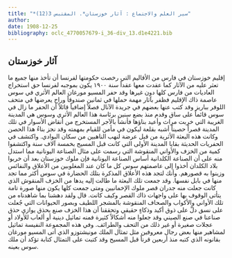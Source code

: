 ```yaml
---
title: "*سير العلم والاجتماع : آثار خوزستان*. المقتبس 3(12)"
author: 
date: 1908-12-25
bibliography: oclc_4770057679-i_36-div_13.d1e4221.bib
---
```




##  آثار خوزستان 


 إقليم خوزستان في فارس من الأقاليم التي رخصت حكومتها لفرنسا أن تأخذ منها جميع ما تعثر عليه من الآثار كما عقدت معها عقداً سنة  ١٩٠٠  يكون بموجبه لفرنسا حق استخراج العاديات من فارس كلها دون غيرها وقد حفر المسيو مورغان العالم الأثري في سوس عاصمة ذاك الإقليم فظفر بآثار مهمة حملها في  ثمانين  صندوقاً وراح يعرضها في متحف اللوفر بباريز وقد كتب عنها بعضهم في جريدة الآنال فصلاً إضافياً قائلاً أن الحفر ما زال في سوس قائماً على ساق وقدم منذ بضع سنين برئاسة هذا العالم الأثري وسوس هي المدينة الغريبة التي خربت مراث وأعيد بناؤها فأنشأ بالآجر المستخرج من أنقاض الأسوار في تلك المدينة قصراً حصيناً أشبه بقلعة ليكون في مأمن للقيام بمهمته وقد نجز بناءُ هذا الحصن وكانت هذه البعثة الأثرية من قبل عرضة لنهب الناهبين من سكان البوادي. واكتشف في الحفريات الحديثة بقايا المدينة الأولى التي كانت قبل المسيح بخمسة  آلاف  سنة واكتشفوا   كمية من الخزف والأواني المنقوشة التي رسمت على مثال الصناعة اليونانية مما استدل منه على أن الصناعة الكلدانية أساس الصناعة اليونانية فإن ملوك خوزستان بعد أن خربوا بلاد الكلدان أخذوا إلى عاصمتهم سوس كل ما كان عند المغلوبين من الأعلاق والنفائس وزينوا به قصورهم. وأنك لتجد هذه الأعلاق المذكرة بتلك الحضارة في سوس أكثر مما تجد منها في بابل نفسها. وقد جمعت تلك البعثة ما طالت إليه يدها من الخزف المنقوش الذي كانت جعلت منه جدران قصر ملوك الإخمانيين ومتى جمعت كلها يكون منها صورة تامة يتأتى الوقوف بها على واجهات ذاك القصر وكيف كانت. قال ولقد دهشنا بما شاهدناه من تلك الأواني والأكواب والصحاف المنقوشة بالمشجر اللطيف وبصور الحيوانات التي جُعلت على نسق دلَّ على ذوق أكيد وذكاءٍ حقيقي وتحققنا أن هذا الخزف صنع بحذق يوازي حذق صناعنا في صنع الصيني وقد جعلوا منه أشكالاً كثيرة فمنه تماثيل دينية أو ألعاب للأولاد أو عجلات صغيرة أو غير ذلك من التحف والطرائف. وفي هذه المجموعة النفيسة تماثيل لمشاهير منها بعض رجال معروفين مثل تمثال الملك مونيشتوزو الذي أتى المسيو مورغان بقانونه الذي كتبه منذ  أربعين  قرناً قبل المسيح وقد   كتبت على التمثال كتابة تؤكد أن ملك سوس بعينه. 
